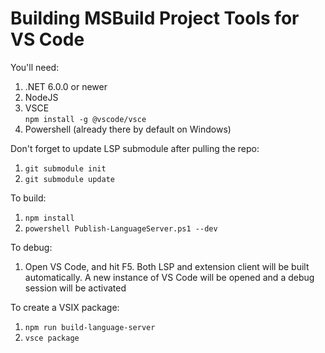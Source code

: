 # Building MSBuild Project Tools for VS Code

You'll need:

1. .NET 6.0.0 or newer
2. NodeJS
3. VSCE  
   `npm install -g @vscode/vsce`
4. Powershell (already there by default on Windows)

Don't forget to update LSP submodule after pulling the repo:

1. `git submodule init`
2. `git submodule update`

To build:

1. `npm install`
2. `powershell Publish-LanguageServer.ps1 --dev`

To debug:

1. Open VS Code, and hit F5. Both LSP and extension client will be built automatically. A new instance of VS Code will be opened and a debug session will be activated

To create a VSIX package:

1. `npm run build-language-server`
2. `vsce package`
